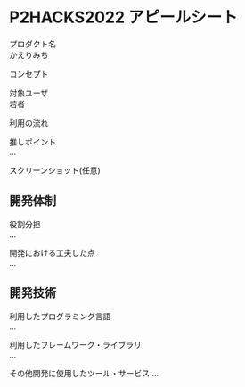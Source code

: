 # P2HACKS2022 アピールシート 

プロダクト名  
かえりみち

コンセプト  


対象ユーザ  
若者 

利用の流れ  


推しポイント  
...  

スクリーンショット(任意)  

## 開発体制  

役割分担  
...  

開発における工夫した点  
...  

## 開発技術 

利用したプログラミング言語  
...  

利用したフレームワーク・ライブラリ  
...  

その他開発に使用したツール・サービス
...  
